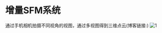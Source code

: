 # 增量SFM系统
通过手机相机拍摄不同视角的视图，通过多视图得到三维点云(博客链接:)
![1](https://github.com/ldx-star/SFM/assets/80197198/408c1a99-6e52-414a-82d3-63ba8f848d92)
